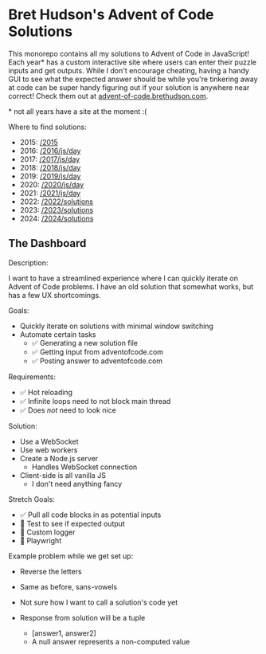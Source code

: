 # Bret Hudson's Advent of Code Solutions

This monorepo contains all my solutions to Advent of Code in JavaScript! Each year\* has a custom interactive site where users can enter their puzzle inputs and get outputs. While I don't encourage cheating, having a handy GUI to see what the expected answer should be while you're tinkering away at code can be super handy figuring out if your solution is anywhere near correct! Check them out at [advent-of-code.brethudson.com](https://advent-of-code.brethudson.com).

\* not all years have a site at the moment :(
	
Where to find solutions:
- 2015: [/2015](2015)
- 2016: [/2016/js/day](2016/js/day)
- 2017: [/2017/js/day](2017/js/day)
- 2018: [/2018/js/day](2018/js/day)
- 2019: [/2019/js/day](2019/js/day)
- 2020: [/2020/js/day](2020/js/day)
- 2021: [/2021/js/day](2021/js/day)
- 2022: [/2022/solutions](2022/solutions)
- 2023: [/2023/solutions](2023/solutions)
- 2024: [/2024/solutions](2024/solutions)

## The Dashboard

Description:

I want to have a streamlined experience where I can quickly iterate on Advent of Code problems. I have an old solution that somewhat works, but has a few UX shortcomings.

Goals:

- Quickly iterate on solutions with minimal window switching
- Automate certain tasks
  - ✅ Generating a new solution file
  - ✅ Getting input from adventofcode.com
  - ✅ Posting answer to adventofcode.com

Requirements:

- ✅ Hot reloading
- ✅ Infinite loops need to not block main thread
- ✅ Does _not_ need to look nice

Solution:

- Use a WebSocket
- Use web workers
- Create a Node.js server
  - Handles WebSocket connection
- Client-side is all vanilla JS
  - I don't need anything fancy

Stretch Goals:

- ✅ Pull all code blocks in as potential inputs
- 🔳 Test to see if expected output
- 🔳 Custom logger
- 🔳 Playwright

Example problem while we get set up:
- Reverse the letters
- Same as before, sans-vowels

- Not sure how I want to call a solution's code yet
- Response from solution will be a tuple
	- [answer1, answer2]
	- A null answer represents a non-computed value
